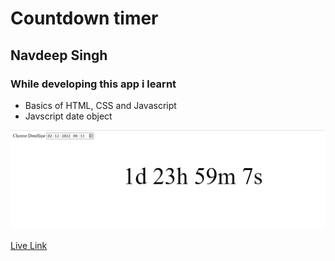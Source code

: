 # Countdown timer
## Navdeep Singh

### While developing this app i learnt

- Basics of HTML, CSS and Javascript
- Javscript date object

![](./images/date.png)


[Live Link]('https://navdeep-countdown.netlify.app')